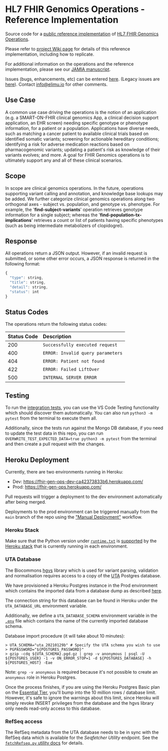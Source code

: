 # HL7 FHIR Genomics Operations - Reference Implementation
Source code for a [public reference implementation](https://fhir-gen-ops.herokuapp.com/) of [HL7 FHIR Genomics Operations](http://build.fhir.org/ig/HL7/genomics-reporting/operations.html).

Please refer to [project Wiki page](https://github.com/FHIR/genomics-operations/wiki) for details of this reference implementation, including how to replicate.

For additional information on the operations and the reference implementation, please see our [JAMIA manuscript](https://academic.oup.com/jamia/advance-article/doi/10.1093/jamia/ocac246/6957062).

Issues (bugs, enhancements, etc) can be entered [here](https://github.com/FHIR/genomics-operations/issues). (Legacy issues are [here](https://docs.google.com/spreadsheets/d/1xPRDB2lvMPTImPHLwUvSboILZLG6jH1LHVXoOfgak9U/edit#gid=0)). Contact info@elimu.io for other comments.

## Use Case

A common use case driving the operations is the notion of an application (e.g. a SMART-ON-FHIR clinical genomics App, a clinical decision support application, an EHR screen) needing specific genotype or phenotype information, for a patient or a population. Applications have diverse needs, such as matching a cancer patient to available clinical trials based on identified somatic variants; screening for actionable hereditary conditions; identifying a risk for adverse medication reactions based on pharmacogenomic variants; updating a patient's risk as knowledge of their variants evolves; and more. A goal for FHIR Genomics operations is to ultimately support any and all of these clinical scenarios.

## Scope

In scope are clinical genomics operations. In the future, operations supporting variant calling and annotation, and knowledge base lookups may be added. We further categorize clinical genomics operations along two orthogonal axes - subject vs. population, and genotype vs. phenotype. For example, the '**find-subject-variants**' operation retrieves genotype information for a single subject; whereas the '**find-population-tx-implications**' retrieves a count or list of patients having specific phenotypes (such as being intermediate metabolizers of clopidogrel).

## Response

All operations return a JSON output. However, if an invalid request is submitted, or some other error occurs, a JSON response is returned in the following format:

```javascript
{
  "type": string,
  "title": string,
  "detail": string,
  "status": int
}
```

## Status Codes

The operations return the following status codes:

| Status Code | Description |
| :--- | :--- |
| 200 | `Successfully executed request` |
| 400 | `ERROR: Invalid query parameters` |
| 404 | `ERROR: Patient not found` |
| 422 | `ERROR: Failed LiftOver` |
| 500 | `INTERNAL SERVER ERROR` |

## Testing

To run the [integration tests](https://github.com/FHIR/genomics-operations/tree/main/tests), you can use the VS Code Testing functionality which should discover them automatically. You can also
run `python3 -m pytest` from the terminal to execute them all.

Additionally, since the tests run against the Mongo DB database, if you need to update the test data in this repo, you
can run `OVERWRITE_TEST_EXPECTED_DATA=true python3 -m pytest` from the terminal and then create a pull request with the
changes.

## Heroku Deployment

Currently, there are two environments running in Heroku:
- Dev: <https://fhir-gen-ops-dev-ca42373833b6.herokuapp.com/>
- Prod: <https://fhir-gen-ops.herokuapp.com/>

Pull requests will trigger a deployment to the dev environment automatically after being merged.

Deployments to the prod environment can be triggered manually from the `main` branch of the repo using the ["Manual
Deployment"](https://github.com/FHIR/genomics-operations/actions/workflows/manual_deployment.yml) workflow.

### Heroku Stack

Make sure that the Python version under [`runtime.txt`](./runtime.txt) is
[supported](https://devcenter.heroku.com/articles/python-support#supported-runtimes) by the
[Heroku stack](https://devcenter.heroku.com/articles/stack) that is currently running in each environment.

### UTA Database

The Biocommons [hgvs](https://github.com/biocommons/hgvs) library which is used for variant parsing, validation and
normalisation requires access to a copy of the [UTA](https://github.com/biocommons/uta) Postgres database.

We have provisioned a Heroku Postgres instance in the Prod environment which contains the imported data from a database
dump as described [here](https://github.com/biocommons/uta#installing-from-database-dumps).

The connection string for this database can be found in Heroku under the `UTA_DATABASE_URL` environment variable.

Additionally, we define a `UTA_DATABASE_SCHEMA` environment variable in the [`.env`](.env) file which contains the name
of the currently imported database schema.

Database import procedure (it will take about 10 minutes):

```shell
> UTA_SCHEMA="uta_20210129b" # Specify the UTA schema you wish to use
> PGPASSWORD="${POSTGRES_PASSWORD}"
> gzip -cdq ${UTA_SCHEMA}.pgd.gz | grep -v anonymous | psql -U ${POSTGRES_USER} -1 -v ON_ERROR_STOP=1 -d ${POSTGRES_DATABASE} -h ${POSTGRES_HOST} -Eae
```

Note: `grep -v anonymous` is required because it's not possible to create an `anonymous` role in Heroku Postgres.

Once the process finishes, if you are using the Heroku Postgres Basic plan on the
[Essential Tier](https://devcenter.heroku.com/articles/heroku-postgres-plans#essential-tier), you'll bump into the 10
million rows / database limit. However, it's safe to ignore the warnings about this limit, since Heroku will simply
revoke INSERT privileges from the database and the hgvs library only needs read-only access to this database.

### RefSeq access

The RefSeq metadata from the UTA database needs to be in sync with the RefSeq data which is available for the *Seqfetcher
Utility* endpoint. See the [`fetchRefseq.py` utility docs](./utilities/fetchRefseq.py) for details.
